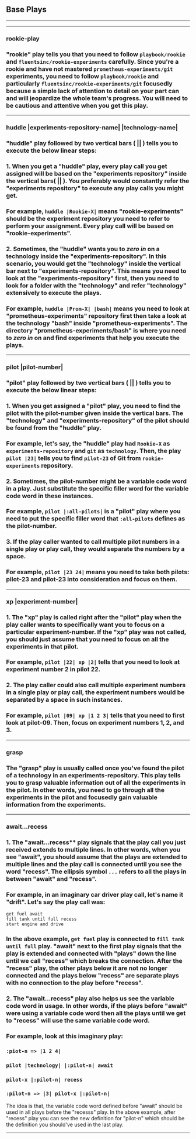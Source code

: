 ## **Base Plays**
___
___

### **rookie-play** 

### "rookie" play tells you that you need to follow `playbook/rookie` and `fluentsinc/rookie-experiments` carefully. Since you're a rookie and have not mastered `prometheus-experiments/git` experiments, you need to follow `playbook/rookie` and particularly `fluentsinc/rookie-experiments/git` focusedly because a simple lack of attention to detail on your part can and will jeopardize the whole team's progress. You will need to be cautious and attentive when you get this play. 
___ 

### **huddle |experiments-repository-name| |technology-name|**  

### "huddle" play followed by two vertical bars ( || ) tells you to execute the below linear steps:

### 1.  When you get a "huddle" play, every play call you get assigned will be based on the "experiments repository" inside the vertical bars( || ). You preferably would constantly refer the "experiments repository" to execute any play calls you might get.  

###  For example, `huddle |Rookie-X|` means "rookie-experiments" should be the experiment repository you need to refer to perform your assignment. Every play call will be based on "rookie-experiments". 

### 2. Sometimes, the "huddle" wants you to _**zero in**_ on a technology inside the "experiments-repository". In this scenario, you would get the "technology" inside the vertical bar next to "experiments-repository". This means you need to look at the "experiments-repository" first, then you need to look for a folder with the "technology" and refer "technology" extensively to execute the plays.

### For example, `huddle |Prom-X| |bash|` means you need to look at "prometheus-experiments" repository first then take a look at the technology "bash" inside "prometheus-experiments". The directory "prometheus-experiments/bash" is where you need to _**zero in**_ on and find experiments that help you execute the plays. 

___

### **pilot |pilot-number|**

### "pilot" play followed by two vertical bars ( || ) tells you to execute the below linear steps:

### 1. When you get assigned a "pilot" play, you need to find the pilot with the **pilot-number** given inside the vertical bars. The "technology" and "experiments-repository" of the pilot should be found from the "huddle" play. 

### For example, let's say, the "huddle" play had `Rookie-X` as `experiments-repository` and `git` as `technology`. Then, the play `pilot |23|` tells you to find `pilot-23` of Git from `rookie-experiments` repository. 

### 2. Sometimes, the **pilot-number** might be a variable code word in a play. Just substitute the specific filler word for the variable code word in these instances. 

### For example, `pilot |:all-pilots|` is a "pilot" play where you need to put the specific filler word that `:all-pilots` defines as the pilot-number. 

### 3. If the play caller wanted to call multiple pilot numbers in a single play or play call, they would separate the numbers by a space. 

### For example, `pilot |23 24|` means you need to take both pilots: pilot-23 and pilot-23 into consideration and focus on them. 

___

### **xp |experiment-number|**

### 1. The "xp" play is called right after the "pilot" play when the play caller wants to specifically want you to focus on a particular experiment-number. If the "xp" play was not called, you should just assume that you need to focus on all the experiments in that pilot. 

### For example, `pilot |22| xp |2|` tells that you need to look at experiment number 2 in pilot 22. 

### 2. The play caller could also call multiple experiment numbers in a single play or play call, the experiment numbers would be separated by a space in such instances. 

### For example, `pilot |09| xp |1 2 3|` tells that you need to first look at pilot-09. Then, focus on experiment numbers 1, 2, and 3.  

___

### **grasp**

### The "grasp" play is usually called once you've found the **pilot** of a **technology** in an **experiments-repository**. This play tells you to grasp valuable information out of all the experiments in the pilot. In other words, you need to go through all the experiments in the pilot and focusedly gain valuable information from the experiments. 

___


### **await...recess**

### 1. The "await...recess** play signals that the play call you just received extends to multiple lines. In other words, when you see "await", you should assume that the plays are extended to multiple lines and the play call is connected until you see the word "recess". The ellipsis symbol `...` refers to all the plays in between "await" and "recess". 

### For example, in an imaginary car driver play call, let's name it "drift". Let's say the play call was:
``` 
get fuel await
fill tank until full recess
start engine and drive
```

### In the above example, `get fuel` play is connected to `fill tank until full` play. "await" next to the first play signals that the play is extended and connected with "plays" down the line until we call "recess" which breaks the connection. After the "recess" play, the other plays below it are not no longer connected and the plays below "recess" are separate plays with no connection to the play before "recess". 

### 2. The "await...recess" play also helps us see the variable code word in usage. In other words, if the plays before "await" were using a variable code word then all the plays until we get to "recess" will use the same variable code word. 

### For example, look at this imaginary play:

### `:piot-n => |1 2 4|`
### `pilot |technology| |:pilot-n| await`
### `pilot-x |:pilot-n| recess`
### `:pilot-n => |3| pilot-x |:pilot-n|`

The idea is that, the variable code word defined before "await" should be used in all plays before the "recesss" play. In the above example, after "recess" play you can see the new definition for "pilot-n" which should be the definition you should've used in the last play. 
___

